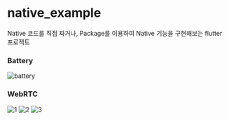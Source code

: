 # native_example

Native 코드를 직접 짜거나, Package를 이용하여
Native 기능을 구현해보는 flutter 프로젝트   

### Battery

![battery](/image/battery.png)

### WebRTC

![1](/image/web_rtc_1.jpeg)
![2](/image/web_rtc_2.jpeg)
![3](/image/web_rtc_3.jpeg)